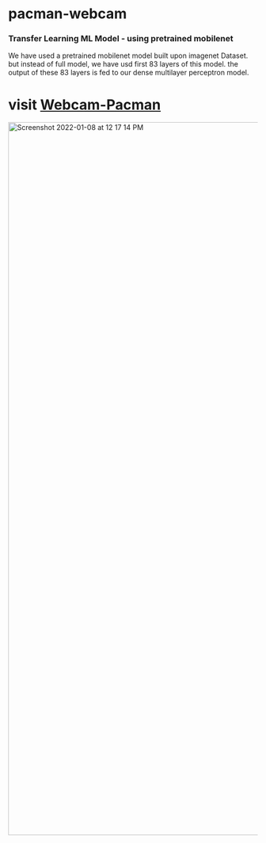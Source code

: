 # pacman-webcam

### Transfer Learning ML Model - using pretrained mobilenet 

We have used a pretrained mobilenet model built upon imagenet Dataset. but instead of full model, we have usd first 83 layers of this model. the output of these 83 layers is fed to our dense multilayer perceptron model. 


# visit [Webcam-Pacman](https://cl8qg.csb.app/)

<img width="1440" alt="Screenshot 2022-01-08 at 12 17 14 PM" src="https://user-images.githubusercontent.com/28556055/148636359-d31b0ef2-3724-410d-bde5-b5c49278e60d.png">
